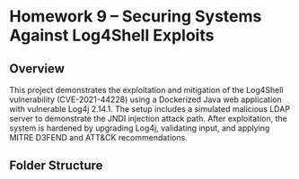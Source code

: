 # Homework 9 – Securing Systems Against Log4Shell Exploits

## Overview
This project demonstrates the exploitation and mitigation of the Log4Shell vulnerability (CVE-2021-44228) using a Dockerized Java web application with vulnerable Log4j 2.14.1. The setup includes a simulated malicious LDAP server to demonstrate the JNDI injection attack path. After exploitation, the system is hardened by upgrading Log4j, validating input, and applying MITRE D3FEND and ATT&CK recommendations.

## Folder Structure
